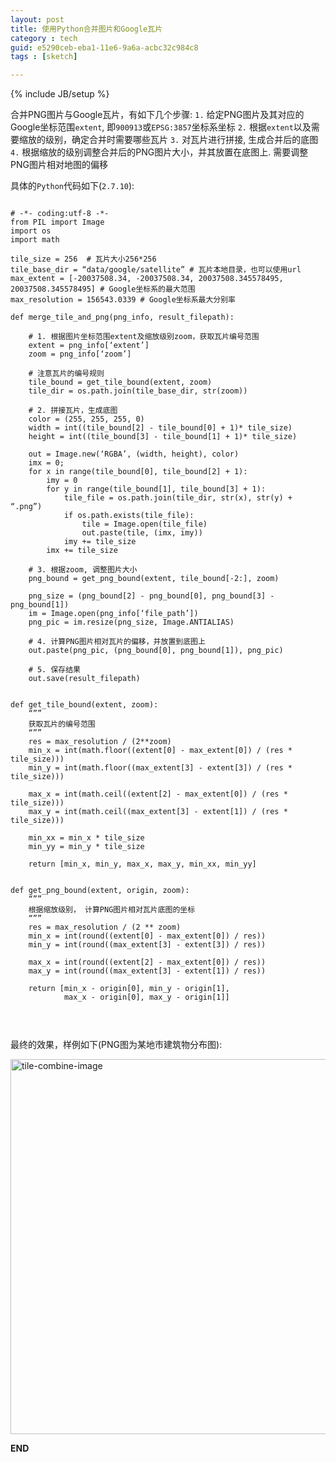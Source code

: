 ```yaml
---
layout: post
title: 使用Python合并图片和Google瓦片
category : tech
guid: e5290ceb-eba1-11e6-9a6a-acbc32c984c8
tags : [sketch]

---
```

{% include JB/setup %}

合并PNG图片与Google瓦片，有如下几个步骤:
`1.`  给定PNG图片及其对应的Google坐标范围`extent`, 即`900913`或`EPSG:3857`坐标系坐标
`2.`  根据`extent`以及需要缩放的级别，确定合并时需要哪些瓦片
`3.`  对瓦片进行拼接, 生成合并后的底图
`4.`  根据缩放的级别调整合并后的PNG图片大小，并其放置在底图上. 需要调整PNG图片相对地图的偏移

具体的`Python`代码如下(`2.7.10`):

<pre>
<code class="python">
# -*- coding:utf-8 -*-
from PIL import Image
import os
import math

tile_size = 256  # 瓦片大小256*256
tile_base_dir = “data/google/satellite” # 瓦片本地目录，也可以使用url
max_extent = [-20037508.34, -20037508.34, 20037508.345578495, 20037508.345578495] # Google坐标系的最大范围
max_resolution = 156543.0339 # Google坐标系最大分别率

def merge_tile_and_png(png_info, result_filepath):

    # 1. 根据图片坐标范围extent及缩放级别zoom，获取瓦片编号范围
    extent = png_info[‘extent’]
    zoom = png_info[‘zoom’]
		
	# 注意瓦片的编号规则
    tile_bound = get_tile_bound(extent, zoom)
    tile_dir = os.path.join(tile_base_dir, str(zoom))

	# 2. 拼接瓦片，生成底图
	color = (255, 255, 255, 0)
    width = int((tile_bound[2] - tile_bound[0] + 1)* tile_size)
    height = int((tile_bound[3] - tile_bound[1] + 1)* tile_size)

	out = Image.new(‘RGBA’, (width, height), color)
    imx = 0;
    for x in range(tile_bound[0], tile_bound[2] + 1):
        imy = 0
        for y in range(tile_bound[1], tile_bound[3] + 1):
            tile_file = os.path.join(tile_dir, str(x), str(y) + “.png”)
            if os.path.exists(tile_file):
                tile = Image.open(tile_file)
                out.paste(tile, (imx, imy))
            imy += tile_size
        imx += tile_size

    # 3. 根据zoom, 调整图片大小
	png_bound = get_png_bound(extent, tile_bound[-2:], zoom)    

	png_size = (png_bound[2] - png_bound[0], png_bound[3] - png_bound[1])
	im = Image.open(png_info[‘file_path’])
	png_pic = im.resize(png_size, Image.ANTIALIAS)
	
	# 4. 计算PNG图片相对瓦片的偏移，并放置到底图上
	out.paste(png_pic, (png_bound[0], png_bound[1]), png_pic)

	# 5. 保存结果
	out.save(result_filepath)


def get_tile_bound(extent, zoom):
	“””
	获取瓦片的编号范围
	“””	
    res = max_resolution / (2**zoom)
    min_x = int(math.floor((extent[0] - max_extent[0]) / (res * tile_size)))
    min_y = int(math.floor((max_extent[3] - extent[3]) / (res * tile_size)))
	
	max_x = int(math.ceil((extent[2] - max_extent[0]) / (res * tile_size)))
    max_y = int(math.ceil((max_extent[3] - extent[1]) / (res * tile_size)))
		 
    min_xx = min_x * tile_size
    min_yy = min_y * tile_size

    return [min_x, min_y, max_x, max_y, min_xx, min_yy]


def get_png_bound(extent, origin, zoom):
	“””
	根据缩放级别， 计算PNG图片相对瓦片底图的坐标
	“””
    res = max_resolution / (2 ** zoom)
    min_x = int(round((extent[0] - max_extent[0]) / res))
    min_y = int(round((max_extent[3] - extent[3]) / res))

    max_x = int(round((extent[2] - max_extent[0]) / res))
    max_y = int(round((max_extent[3] - extent[1]) / res))

    return [min_x - origin[0], min_y - origin[1],
            max_x - origin[0], max_y - origin[1]]


</code>
</pre>


最终的效果，样例如下(PNG图为某地市建筑物分布图):

<img src="/assets/images/python/tile_combine_image.png" width="600" alt="tile-combine-image" >



**END**




